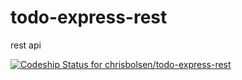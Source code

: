 todo-express-rest
=================

rest api 

[ ![Codeship Status for chrisbolsen/todo-express-rest](https://codeship.com/projects/0c060d50-5af8-0132-8d6f-727edfa43f5b/status)](https://codeship.com/projects/50443)
